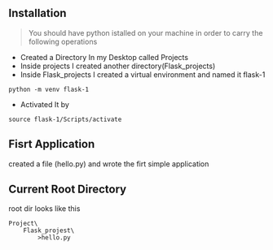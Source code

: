 ## Installation
> You should have python istalled on your machine in order to carry the following operations

- Created a Directory In my Desktop called Projects
- Inside projects I created another directory(Flask_projects)
- Inside Flask_projects I created a virtual environment and named it flask-1 
```
python -m venv flask-1
```
- Activated It by
```
source flask-1/Scripts/activate
```

## Fisrt Application
created a file (hello.py) and wrote the firt simple application

## Current Root Directory
root dir looks like this

```
Project\
	Flask_projest\
		>hello.py
```
